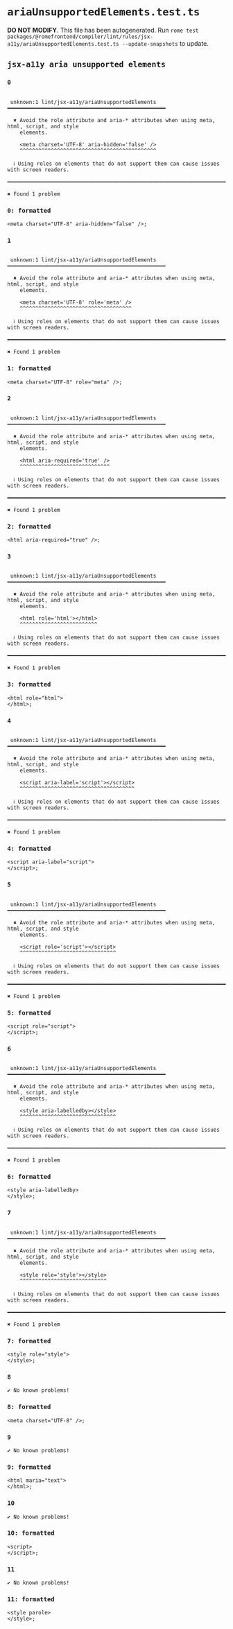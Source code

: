 # `ariaUnsupportedElements.test.ts`

**DO NOT MODIFY**. This file has been autogenerated. Run `rome test packages/@romefrontend/compiler/lint/rules/jsx-a11y/ariaUnsupportedElements.test.ts --update-snapshots` to update.

## `jsx-a11y aria unsupported elements`

### `0`

```

 unknown:1 lint/jsx-a11y/ariaUnsupportedElements ━━━━━━━━━━━━━━━━━━━━━━━━━━━━━━━━━━━━━━━━━━━━━━━━━━━

  ✖ Avoid the role attribute and aria-* attributes when using meta, html, script, and style
    elements.

    <meta charset='UTF-8' aria-hidden='false' />
    ^^^^^^^^^^^^^^^^^^^^^^^^^^^^^^^^^^^^^^^^^^^^

  ℹ Using roles on elements that do not support them can cause issues with screen readers.

━━━━━━━━━━━━━━━━━━━━━━━━━━━━━━━━━━━━━━━━━━━━━━━━━━━━━━━━━━━━━━━━━━━━━━━━━━━━━━━━━━━━━━━━━━━━━━━━━━━━

✖ Found 1 problem

```

### `0: formatted`

```
<meta charset="UTF-8" aria-hidden="false" />;

```

### `1`

```

 unknown:1 lint/jsx-a11y/ariaUnsupportedElements ━━━━━━━━━━━━━━━━━━━━━━━━━━━━━━━━━━━━━━━━━━━━━━━━━━━

  ✖ Avoid the role attribute and aria-* attributes when using meta, html, script, and style
    elements.

    <meta charset='UTF-8' role='meta' />
    ^^^^^^^^^^^^^^^^^^^^^^^^^^^^^^^^^^^^

  ℹ Using roles on elements that do not support them can cause issues with screen readers.

━━━━━━━━━━━━━━━━━━━━━━━━━━━━━━━━━━━━━━━━━━━━━━━━━━━━━━━━━━━━━━━━━━━━━━━━━━━━━━━━━━━━━━━━━━━━━━━━━━━━

✖ Found 1 problem

```

### `1: formatted`

```
<meta charset="UTF-8" role="meta" />;

```

### `2`

```

 unknown:1 lint/jsx-a11y/ariaUnsupportedElements ━━━━━━━━━━━━━━━━━━━━━━━━━━━━━━━━━━━━━━━━━━━━━━━━━━━

  ✖ Avoid the role attribute and aria-* attributes when using meta, html, script, and style
    elements.

    <html aria-required='true' />
    ^^^^^^^^^^^^^^^^^^^^^^^^^^^^^

  ℹ Using roles on elements that do not support them can cause issues with screen readers.

━━━━━━━━━━━━━━━━━━━━━━━━━━━━━━━━━━━━━━━━━━━━━━━━━━━━━━━━━━━━━━━━━━━━━━━━━━━━━━━━━━━━━━━━━━━━━━━━━━━━

✖ Found 1 problem

```

### `2: formatted`

```
<html aria-required="true" />;

```

### `3`

```

 unknown:1 lint/jsx-a11y/ariaUnsupportedElements ━━━━━━━━━━━━━━━━━━━━━━━━━━━━━━━━━━━━━━━━━━━━━━━━━━━

  ✖ Avoid the role attribute and aria-* attributes when using meta, html, script, and style
    elements.

    <html role='html'></html>
    ^^^^^^^^^^^^^^^^^^^^^^^^^

  ℹ Using roles on elements that do not support them can cause issues with screen readers.

━━━━━━━━━━━━━━━━━━━━━━━━━━━━━━━━━━━━━━━━━━━━━━━━━━━━━━━━━━━━━━━━━━━━━━━━━━━━━━━━━━━━━━━━━━━━━━━━━━━━

✖ Found 1 problem

```

### `3: formatted`

```
<html role="html">
</html>;

```

### `4`

```

 unknown:1 lint/jsx-a11y/ariaUnsupportedElements ━━━━━━━━━━━━━━━━━━━━━━━━━━━━━━━━━━━━━━━━━━━━━━━━━━━

  ✖ Avoid the role attribute and aria-* attributes when using meta, html, script, and style
    elements.

    <script aria-label='script'></script>
    ^^^^^^^^^^^^^^^^^^^^^^^^^^^^^^^^^^^^^

  ℹ Using roles on elements that do not support them can cause issues with screen readers.

━━━━━━━━━━━━━━━━━━━━━━━━━━━━━━━━━━━━━━━━━━━━━━━━━━━━━━━━━━━━━━━━━━━━━━━━━━━━━━━━━━━━━━━━━━━━━━━━━━━━

✖ Found 1 problem

```

### `4: formatted`

```
<script aria-label="script">
</script>;

```

### `5`

```

 unknown:1 lint/jsx-a11y/ariaUnsupportedElements ━━━━━━━━━━━━━━━━━━━━━━━━━━━━━━━━━━━━━━━━━━━━━━━━━━━

  ✖ Avoid the role attribute and aria-* attributes when using meta, html, script, and style
    elements.

    <script role='script'></script>
    ^^^^^^^^^^^^^^^^^^^^^^^^^^^^^^^

  ℹ Using roles on elements that do not support them can cause issues with screen readers.

━━━━━━━━━━━━━━━━━━━━━━━━━━━━━━━━━━━━━━━━━━━━━━━━━━━━━━━━━━━━━━━━━━━━━━━━━━━━━━━━━━━━━━━━━━━━━━━━━━━━

✖ Found 1 problem

```

### `5: formatted`

```
<script role="script">
</script>;

```

### `6`

```

 unknown:1 lint/jsx-a11y/ariaUnsupportedElements ━━━━━━━━━━━━━━━━━━━━━━━━━━━━━━━━━━━━━━━━━━━━━━━━━━━

  ✖ Avoid the role attribute and aria-* attributes when using meta, html, script, and style
    elements.

    <style aria-labelledby></style>
    ^^^^^^^^^^^^^^^^^^^^^^^^^^^^^^^

  ℹ Using roles on elements that do not support them can cause issues with screen readers.

━━━━━━━━━━━━━━━━━━━━━━━━━━━━━━━━━━━━━━━━━━━━━━━━━━━━━━━━━━━━━━━━━━━━━━━━━━━━━━━━━━━━━━━━━━━━━━━━━━━━

✖ Found 1 problem

```

### `6: formatted`

```
<style aria-labelledby>
</style>;

```

### `7`

```

 unknown:1 lint/jsx-a11y/ariaUnsupportedElements ━━━━━━━━━━━━━━━━━━━━━━━━━━━━━━━━━━━━━━━━━━━━━━━━━━━

  ✖ Avoid the role attribute and aria-* attributes when using meta, html, script, and style
    elements.

    <style role='style'></style>
    ^^^^^^^^^^^^^^^^^^^^^^^^^^^^

  ℹ Using roles on elements that do not support them can cause issues with screen readers.

━━━━━━━━━━━━━━━━━━━━━━━━━━━━━━━━━━━━━━━━━━━━━━━━━━━━━━━━━━━━━━━━━━━━━━━━━━━━━━━━━━━━━━━━━━━━━━━━━━━━

✖ Found 1 problem

```

### `7: formatted`

```
<style role="style">
</style>;

```

### `8`

```
✔ No known problems!

```

### `8: formatted`

```
<meta charset="UTF-8" />;

```

### `9`

```
✔ No known problems!

```

### `9: formatted`

```
<html maria="text">
</html>;

```

### `10`

```
✔ No known problems!

```

### `10: formatted`

```
<script>
</script>;

```

### `11`

```
✔ No known problems!

```

### `11: formatted`

```
<style parole>
</style>;

```
